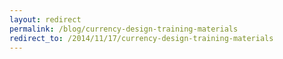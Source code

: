 ```yaml
---
layout: redirect
permalink: /blog/currency-design-training-materials
redirect_to: /2014/11/17/currency-design-training-materials
---
```

